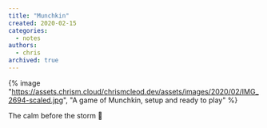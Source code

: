 ```yaml
---
title: "Munchkin"
created: 2020-02-15
categories:
  - notes
authors:
  - chris
archived: true
---
```


{% image "https://assets.chrism.cloud/chrismcleod.dev/assets/images/2020/02/IMG_2694-scaled.jpg", "A game of Munchkin, setup and ready to play" %}

The calm before the storm 🎲
